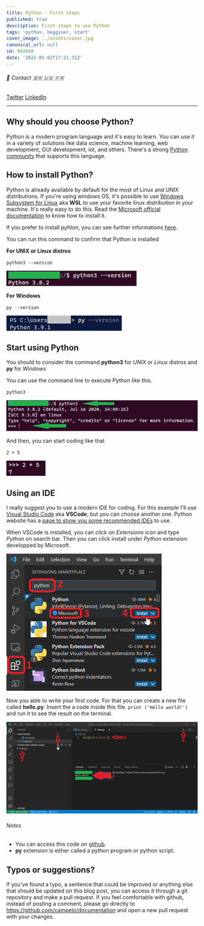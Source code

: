 ```yaml
---
title: Python - First steps
published: true
description: First steps to use Python
tags: 'python, begginer, start'
cover_image: ../assets/cover.jpg
canonical_url: null
id: 942660
date: '2022-01-02T17:21:31Z'
---
```


###### :postbox: Contact :brazil: :us: :fr:

[Twitter](https://twitter.com/campelo87)
[LinkedIn](https://www.linkedin.com/in/flavio-campelo/?locale=en_US)

---

## Why should you choose Python?

Python is a modern program language and it's easy to learn. You can use it in a variety of solutions like data science, machine learning, web development, GUI development, iot, and others. There's a strong [Python community](https://www.python.org/community/) that supports this language.

## How to install Python?

Python is already available by default for the most of Linux and UNIX distributions. If you're using windows OS, it's possible to use [Windows Subsystem for Linux](https://docs.microsoft.com/en-us/windows/wsl/about) aka **WSL** to use your favorite linux distribution in your machine. It's really easy to do this. Read the [Microsoft official documentation](https://docs.microsoft.com/en-us/windows/wsl/install) to know how to install it.

If you prefer to install pyhton, you can see further informations [here](https://wiki.python.org/moin/BeginnersGuide/Download).

You can run this command to confirm that Python is installed

**For UNIX or Linux distros**

```
python3 --version
```

![Image 1](./assets/img1.png)

**For Windows**

```
py --version
```

![Image 2](./assets/img2.png)

## Start using Python

You should to consider the command **python3** for *UNIX* or *Linux* distros and **py** for *Windows*

You can use the command line to execute Python like this.

```
python3
``` 

![Image 3](./assets/img3.png)

And then, you can start coding like that

```
2 + 5
```

![Image 4](./assets/img4.png)

## Using an IDE

I really suggest you to use a modern IDE for coding. For this example I'll use [Visual Studio Code](https://code.visualstudio.com/download) aka **VSCode**, but you can choose another one. Python website has a [page to show you some recommended IDEs](https://wiki.python.org/moin/IntegratedDevelopmentEnvironments) to use.

When VSCode is installed, you can click on *Extensions icon* and type *Python* on search bar. Then you can click install under *Python* extension developped by Microsoft.

![Image 5](./assets/img5.png)

Now you able to write your first code. For that you can create a new file called **hello.py**. Insert the a code inside this file. ```print ('Hello world!')``` and run it to see the result on the terminal.

![Image 6](./assets/img6.png)

###### Notes

- You can access this code on [github](https://github.com/campelo/Python-First-steps).
- **py** extension is either called a python program or python script.

## Typos or suggestions?

If you've found a typo, a sentence that could be improved or anything else that should be updated on this blog post, you can access it through a git repository and make a pull request. If you feel comfortable with github, instead of posting a comment, please go directly to https://github.com/campelo/documentation and open a new pull request with your changes.